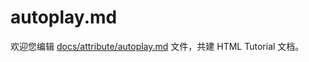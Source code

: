 autoplay.md
===

欢迎您编辑 <a target="__blank" href="https://github.com/jaywcjlove/html-tutorial/blob/master/docs/attribute/autoplay.md">docs/attribute/autoplay.md</a> 文件，共建 HTML Tutorial 文档。